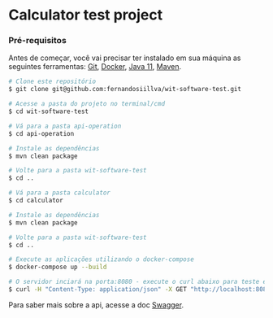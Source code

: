 # Calculator test project
### Pré-requisitos
Antes de começar, você vai precisar ter instalado em sua máquina as seguintes ferramentas:
[Git](https://git-scm.com), [Docker](https://www.docker.com/), [Java 11](https://www.oracle.com/br/java/technologies/javase/jdk11-archive-downloads.html), [Maven](https://maven.apache.org/).

```bash
# Clone este repositório
$ git clone git@github.com:fernandosiillva/wit-software-test.git

# Acesse a pasta do projeto no terminal/cmd
$ cd wit-software-test

# Vá para a pasta api-operation
$ cd api-operation

# Instale as dependências
$ mvn clean package

# Volte para a pasta wit-software-test
$ cd ..

# Vá para a pasta calculator
$ cd calculator

# Instale as dependências
$ mvn clean package

# Volte para a pasta wit-software-test
$ cd ..

# Execute as aplicações utilizando o docker-compose
$ docker-compose up --build

# O servidor inciará na porta:8080 - execute o curl abaixo para teste em outro terminal/cmd
$ curl -H "Content-Type: application/json" -X GET "http://localhost:8080/sum?a=1&b=3"
```

Para saber mais sobre a api, acesse a doc [Swagger](http://localhost:8080/swagger-ui.html).
